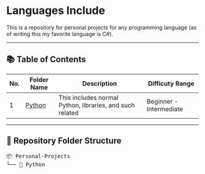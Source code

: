 # Languages Include

This is a repository for personal projects for any programming language (as of writing this my favorite language is C#).

---

## 📚 Table of Contents
| No. | Folder Name | Description | Difficuty Range |
|-----|--------------|------------|-----------------|
| 1 | [Python](./Python) | This includes normal Python, libraries, and such related | Beginner - Intermediate |

---

## 📁 Repository Folder Structure
<pre>
📦 Personal-Projects
└── 📂 Python
</pre>
